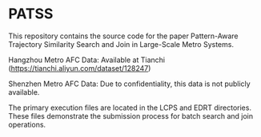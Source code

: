 # PATSS

This repository contains the source code for the paper Pattern-Aware Trajectory Similarity Search and Join in Large-Scale Metro Systems.

Hangzhou Metro AFC Data: Available at Tianchi (https://tianchi.aliyun.com/dataset/128247)

Shenzhen Metro AFC Data: Due to confidentiality, this data is not publicly available.

The primary execution files are located in the LCPS and EDRT directories. These files demonstrate the submission process for batch search and join operations.
